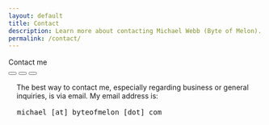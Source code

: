 ```yaml
---
layout: default
title: Contact
description: Learn more about contacting Michael Webb (Byte of Melon).
permalink: /contact/
---
```


<div class="flex flex-row justify-center items-center" style="margin-top: 1rem; margin-bottom: 1rem; width: 100%;">
    <div class="window glass active" style="--window-background-color: #96B844; width: 100%;">
        <div class="title-bar">
            <div class="title-bar-text">Contact me</div>
            <div class="title-bar-controls">
                <button aria-label="Minimize"></button>
                <button aria-label="Maximize"></button>
                <button aria-label="Close" onclick="window.location.href = '/';"></button>
            </div>
        </div>
        <div class="window-body">
            <div class="flex flex-row items-center" style="margin: 1rem; margin-bottom: 0.25rem;">
                <div class="items-center">
                    <p>
                        The best way to contact me, especially regarding business or general inquiries, is via email. My email address is: 
                    </p>
                    <pre style="margin: 1rem 0.05rem;">michael [at] byteofmelon [dot] com</pre>
                </div>
            </div>
        </div>
    </div>
</div>